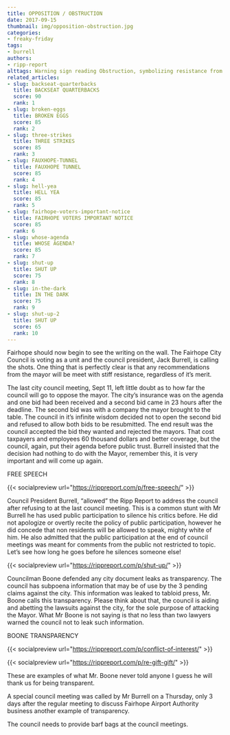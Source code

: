 ```yaml
---
title: OPPOSITION / OBSTRUCTION
date: 2017-09-15
thumbnail: img/opposition-obstruction.jpg
categories:
- freaky-friday
tags:
- burrell
authors:
- ripp-report
alttags: Warning sign reading Obstruction, symbolizing resistance from Fairhope City Council against the mayors recommendations
related_articles:
- slug: backseat-quarterbacks
  title: BACKSEAT QUARTERBACKS
  score: 90
  rank: 1
- slug: broken-eggs
  title: BROKEN EGGS
  score: 85
  rank: 2
- slug: three-strikes
  title: THREE STRIKES
  score: 85
  rank: 3
- slug: FAUXHOPE-TUNNEL
  title: FAUXHOPE TUNNEL
  score: 85
  rank: 4
- slug: hell-yea
  title: HELL YEA
  score: 85
  rank: 5
- slug: fairhope-voters-important-notice
  title: FAIRHOPE VOTERS IMPORTANT NOTICE
  score: 85
  rank: 6
- slug: whose-agenda
  title: WHOSE AGENDA?
  score: 85
  rank: 7
- slug: shut-up
  title: SHUT UP
  score: 75
  rank: 8
- slug: in-the-dark
  title: IN THE DARK
  score: 75
  rank: 9
- slug: shut-up-2
  title: SHUT UP
  score: 65
  rank: 10
---
```

Fairhope should now begin to see the writing on the wall. The Fairhope City Council is voting as a unit and the council president, Jack Burrell, is calling the shots. One thing that is perfectly clear is that any recommendations from the mayor will be meet with stiff resistance, regardless of it’s merit.

The last city council meeting, Sept 11, left little doubt as to how far the council will go to oppose the mayor. The city’s insurance was on the agenda and one bid had been received and a second bid came in 23 hours after the deadline. The second bid was with a company the mayor brought to the table. The council in it’s infinite wisdom decided not to open the second bid and refused to allow both bids to be resubmitted. The end result was the council accepted the bid they wanted and rejected the mayors. That cost taxpayers and employees 60 thousand dollars and better coverage, but the council, again, put their agenda before public trust. Burrell insisted that the decision had nothing to do with the Mayor, remember this, it is very important and will come up again.

FREE SPEECH

{{< socialpreview url="https://rippreport.com/p/free-speech/" >}}

Council President Burrell, “allowed” the Ripp Report to address the council after refusing to at the last council meeting. This is a common stunt with Mr Burrell he has used public participation to silence his critics before. He did not apologize or overtly recite the policy of public participation, however he did concede that non residents will be allowed to speak, mighty white of him. He also admitted that the public participation at the end of council meetings was meant for comments from the public not restricted to topic. Let’s see how long he goes before he silences someone else!

{{< socialpreview url="https://rippreport.com/p/shut-up/" >}}

Councilman Boone defended any city document leaks as transparency. The council has subpoena information that may be of use by the 3 pending claims against the city. This information was leaked to tabloid press, Mr. Boone calls this transparency. Please think about that, the council is aiding and abetting the lawsuits against the city, for the sole purpose of attacking the Mayor. What Mr Boone is not saying is that no less than two lawyers warned the council not to leak such information.

BOONE TRANSPARENCY

{{< socialpreview url="https://rippreport.com/p/conflict-of-interest/" >}}

{{< socialpreview url="https://rippreport.com/p/re-gift-gift/" >}}

These are examples of what Mr. Boone never told anyone I guess he will thank us for being transparent.

A special council meeting was called by Mr Burrell on a Thursday, only 3 days after the regular meeting to discuss Fairhope Airport Authority business another example of transparency.

The council needs to provide barf bags at the council meetings.
